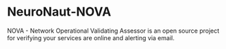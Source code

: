 # NeuroNaut-NOVA
 NOVA - Network Operational Validating Assessor is an open source project for verifying your services are online and alerting via email.
